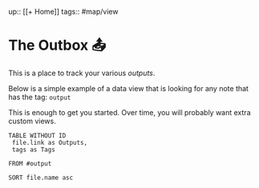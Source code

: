 up:: [[+ Home]]
tags:: #map/view 

# The Outbox 📤
This is a place to track your various *outputs*. 

Below is a simple example of a data view that is looking for any note that has the tag: `output`

This is enough to get you started. Over time, you will probably want extra custom views.

```dataview
TABLE WITHOUT ID
 file.link as Outputs,
 tags as Tags
 
FROM #output 

SORT file.name asc
```
